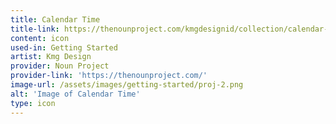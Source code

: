 ```yaml
---
title: Calendar Time
title-link: https://thenounproject.com/kmgdesignid/collection/calendar-time-line/?i=3256421
content: icon
used-in: Getting Started
artist: Kmg Design
provider: Noun Project
provider-link: 'https://thenounproject.com/'
image-url: /assets/images/getting-started/proj-2.png
alt: 'Image of Calendar Time'
type: icon
---
```

